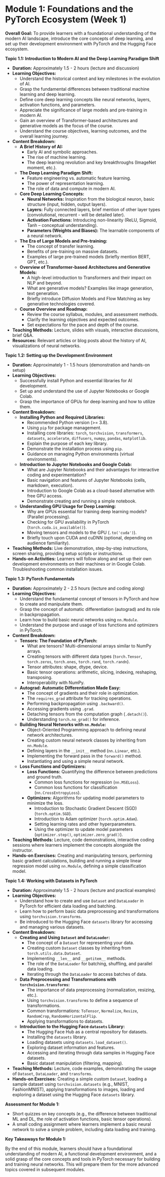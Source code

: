 # **Module 1: Foundations and the PyTorch Ecosystem (Week 1)**

**Overall Goal:** To provide learners with a foundational understanding of the modern AI landscape, introduce the core concepts of deep learning, and set up their development environment with PyTorch and the Hugging Face ecosystem.

**Topic 1.1: Introduction to Modern AI and the Deep Learning Paradigm Shift**

*   **Duration:**  Approximately 1.5 - 2 hours (lecture and discussion)
*   **Learning Objectives:**
    *   Understand the historical context and key milestones in the evolution of AI.
    *   Grasp the fundamental differences between traditional machine learning and deep learning.
    *   Define core deep learning concepts like neural networks, layers, activation functions, and parameters.
    *   Appreciate the significance of large models and pre-training in modern AI.
    *   Gain an overview of Transformer-based architectures and generative models as the focus of the course.
    *   Understand the course objectives, learning outcomes, and the overall learning journey.
*   **Content Breakdown:**
    *   **A Brief History of AI:**
        *   Early AI and symbolic approaches.
        *   The rise of machine learning.
        *   The deep learning revolution and key breakthroughs (ImageNet moment, etc.).
    *   **The Deep Learning Paradigm Shift:**
        *   Feature engineering vs. automatic feature learning.
        *   The power of representation learning.
        *   The role of data and compute in modern AI.
    *   **Core Deep Learning Concepts:**
        *   **Neural Networks:**  Inspiration from the biological neuron, basic structure (input, hidden, output layers).
        *   **Layers:** Fully connected layers, brief mention of other layer types (convolutional, recurrent - will be detailed later).
        *   **Activation Functions:** Introducing non-linearity (ReLU, Sigmoid, Tanh – conceptual understanding).
        *   **Parameters (Weights and Biases):**  The learnable components of a neural network.
    *   **The Era of Large Models and Pre-training:**
        *   The concept of transfer learning.
        *   Benefits of pre-training on massive datasets.
        *   Examples of large pre-trained models (briefly mention BERT, GPT, etc.).
    *   **Overview of Transformer-based Architectures and Generative Models:**
        *   A high-level introduction to Transformers and their impact on NLP and beyond.
        *   What are generative models? Examples like image generation, text generation.
        *   Briefly introduce Diffusion Models and Flow Matching as key generative technologies covered.
    *   **Course Overview and Roadmap:**
        *   Review the course syllabus, modules, and assessment methods.
        *   Clarify the learning objectives and expected outcomes.
        *   Set expectations for the pace and depth of the course.
*   **Teaching Methods:** Lecture, slides with visuals, interactive discussions, brief Q&A.
*   **Resources:**  Relevant articles or blog posts about the history of AI, visualizations of neural networks.

**Topic 1.2: Setting up the Development Environment**

*   **Duration:** Approximately 1 - 1.5 hours (demonstration and hands-on setup)
*   **Learning Objectives:**
    *   Successfully install Python and essential libraries for AI development.
    *   Set up and understand the use of Jupyter Notebooks or Google Colab.
    *   Grasp the importance of GPUs for deep learning and how to utilize them.
*   **Content Breakdown:**
    *   **Installing Python and Required Libraries:**
        *   Recommended Python version (>= 3.8).
        *   Using `pip` for package management.
        *   Installing core libraries: `torch`, `torchvision`, `transformers`, `datasets`, `accelerate`, `diffusers`, `numpy`, `pandas`, `matplotlib`.
        *   Explain the purpose of each key library.
        *   Demonstrate the installation process using `pip`.
        *   Guidance on managing Python environments (virtual environments).
    *   **Introduction to Jupyter Notebooks and Google Colab:**
        *   What are Jupyter Notebooks and their advantages for interactive coding and experimentation?
        *   Basic navigation and features of Jupyter Notebooks (cells, markdown, execution).
        *   Introduction to Google Colab as a cloud-based alternative with free GPU access.
        *   Demonstrate creating and running a simple notebook.
    *   **Understanding GPU Usage for Deep Learning:**
        *   Why are GPUs essential for training deep learning models? (Parallel processing).
        *   Checking for GPU availability in PyTorch (`torch.cuda.is_available()`).
        *   Moving tensors and models to the GPU (`.to('cuda')`).
        *   Briefly touch upon CUDA and cuDNN (optional, depending on audience familiarity).
*   **Teaching Methods:** Live demonstration, step-by-step instructions, screen sharing, providing setup scripts or instructions.
*   **Hands-on Activities:** Learners will follow along and set up their own development environments on their machines or in Google Colab. Troubleshooting common installation issues.

**Topic 1.3: PyTorch Fundamentals**

*   **Duration:** Approximately 2 - 2.5 hours (lecture and coding along)
*   **Learning Objectives:**
    *   Understand the fundamental concept of tensors in PyTorch and how to create and manipulate them.
    *   Grasp the concept of automatic differentiation (autograd) and its role in backpropagation.
    *   Learn how to build basic neural networks using `nn.Module`.
    *   Understand the purpose and usage of loss functions and optimizers in PyTorch.
*   **Content Breakdown:**
    *   **Tensors: The Foundation of PyTorch:**
        *   What are tensors? Multi-dimensional arrays similar to NumPy arrays.
        *   Creating tensors with different data types (`torch.Tensor`, `torch.zeros`, `torch.ones`, `torch.rand`, `torch.randn`).
        *   Tensor attributes: shape, dtype, device.
        *   Basic tensor operations: arithmetic, slicing, indexing, reshaping, transposing.
        *   Interoperability with NumPy.
    *   **Autograd: Automatic Differentiation Made Easy:**
        *   The concept of gradients and their role in optimization.
        *   The `requires_grad` attribute for tracking operations.
        *   Performing backpropagation using `.backward()`.
        *   Accessing gradients using `.grad`.
        *   Detaching tensors from the computation graph (`.detach()`).
        *   Understanding `torch.no_grad()` for inference.
    *   **Building Neural Networks with `nn.Module`:**
        *   Object-Oriented Programming approach to defining neural network architectures.
        *   Creating custom neural network classes by inheriting from `nn.Module`.
        *   Defining layers in the `__init__` method (`nn.Linear`, etc.).
        *   Implementing the forward pass in the `forward()` method.
        *   Instantiating and using a simple neural network.
    *   **Loss Functions and Optimizers:**
        *   **Loss Functions:** Quantifying the difference between predictions and ground truth.
            *   Common loss functions for regression (`nn.MSELoss`).
            *   Common loss functions for classification (`nn.CrossEntropyLoss`).
        *   **Optimizers:** Algorithms for updating model parameters to minimize the loss.
            *   Introduction to Stochastic Gradient Descent (SGD) (`torch.optim.SGD`).
            *   Introduction to Adam optimizer (`torch.optim.Adam`).
            *   Setting learning rates and other hyperparameters.
            *   Using the optimizer to update model parameters (`optimizer.step()`, `optimizer.zero_grad()`).
*   **Teaching Methods:** Lecture, code demonstrations, interactive coding sessions where learners implement the concepts alongside the instructor.
*   **Hands-on Exercises:** Creating and manipulating tensors, performing basic gradient calculations, building and running a simple linear regression model using `nn.Module`, defining a simple classification model.

**Topic 1.4: Working with Datasets in PyTorch**

*   **Duration:** Approximately 1.5 - 2 hours (lecture and practical examples)
*   **Learning Objectives:**
    *   Understand how to create and use `Dataset` and `DataLoader` in PyTorch for efficient data loading and batching.
    *   Learn how to perform basic data preprocessing and transformations using `torchvision.transforms`.
    *   Be introduced to the Hugging Face `datasets` library for accessing and managing various datasets.
*   **Content Breakdown:**
    *   **Creating and Using `Dataset` and `DataLoader`:**
        *   The concept of a `Dataset` for representing your data.
        *   Creating custom `Dataset` classes by inheriting from `torch.utils.data.Dataset`.
        *   Implementing `__len__` and `__getitem__` methods.
        *   The role of the `DataLoader` for batching, shuffling, and parallel data loading.
        *   Iterating through the `DataLoader` to access batches of data.
    *   **Data Preprocessing and Transformations with `torchvision.transforms`:**
        *   The importance of data preprocessing (normalization, resizing, etc.).
        *   Using `torchvision.transforms` to define a sequence of transformations.
        *   Common transformations: `ToTensor`, `Normalize`, `Resize`, `RandomCrop`, `RandomHorizontalFlip`.
        *   Applying transformations to datasets.
    *   **Introduction to the Hugging Face `datasets` Library:**
        *   The Hugging Face Hub as a central repository for datasets.
        *   Installing the `datasets` library.
        *   Loading datasets using `datasets.load_dataset()`.
        *   Exploring dataset information and features.
        *   Accessing and iterating through data samples in Hugging Face datasets.
        *   Basic dataset manipulation (filtering, mapping).
*   **Teaching Methods:** Lecture, code examples, demonstrating the usage of `Dataset`, `DataLoader`, and `transforms`.
*   **Hands-on Exercises:** Creating a simple custom `Dataset`, loading a sample dataset using `torchvision.datasets` (e.g., MNIST, FashionMNIST), applying transformations to images, loading and exploring a dataset using the Hugging Face `datasets` library.

**Assessment for Module 1:**

*   Short quizzes on key concepts (e.g., the difference between traditional ML and DL, the role of activation functions, basic tensor operations).
*   A small coding assignment where learners implement a basic neural network to solve a simple problem, including data loading and training.

**Key Takeaways for Module 1:**

By the end of this module, learners should have a foundational understanding of modern AI, a functional development environment, and a solid grasp of the core concepts and tools in PyTorch necessary for building and training neural networks. This will prepare them for the more advanced topics covered in subsequent modules.
